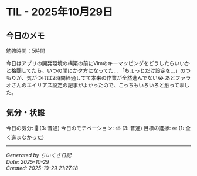 # TIL - 2025年10月29日

## 今日のメモ
勉強時間：5時間

今日はアプリの開発環境の構築の前にVimのキーマッピングをどうしたらいいかと格闘してたら、いつの間にか夕方になってた...
「ちょっとだけ設定を...」のつもりが、気がつけば2時間経過してて本来の作業が全然進んでない😭
あとファラオさんのエイリアス設定の記事がよかったので、こっちもいろいろと触ってました。

## 気分・状態
今日の気分: 🙂 (3: 普通)
今日のモチベーション: ⛅ (3: 普通)
目標の進捗: 💤 (1: 全く進まなかった)

---
*Generated by ちいくさ日記*  
*Date: 2025-10-29*  
*Created: 2025-10-29 21:27:18*
